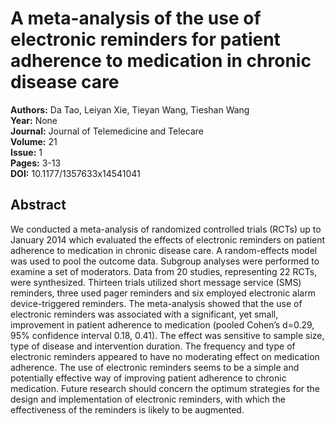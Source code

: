# A meta-analysis of the use of electronic reminders for patient adherence to medication in chronic disease care

**Authors:** Da Tao, Leiyan Xie, Tieyan Wang, Tieshan Wang  
**Year:** None  
**Journal:** Journal of Telemedicine and Telecare  
**Volume:** 21  
**Issue:** 1  
**Pages:** 3-13  
**DOI:** 10.1177/1357633x14541041  

## Abstract
We conducted a meta-analysis of randomized controlled trials (RCTs) up to January 2014 which evaluated the effects of electronic reminders on patient adherence to medication in chronic disease care. A random-effects model was used to pool the outcome data. Subgroup analyses were performed to examine a set of moderators. Data from 20 studies, representing 22 RCTs, were synthesized. Thirteen trials utilized short message service (SMS) reminders, three used pager reminders and six employed electronic alarm device-triggered reminders. The meta-analysis showed that the use of electronic reminders was associated with a significant, yet small, improvement in patient adherence to medication (pooled Cohen’s d=0.29, 95% confidence interval 0.18, 0.41). The effect was sensitive to sample size, type of disease and intervention duration. The frequency and type of electronic reminders appeared to have no moderating effect on medication adherence. The use of electronic reminders seems to be a simple and potentially effective way of improving patient adherence to chronic medication. Future research should concern the optimum strategies for the design and implementation of electronic reminders, with which the effectiveness of the reminders is likely to be augmented.

